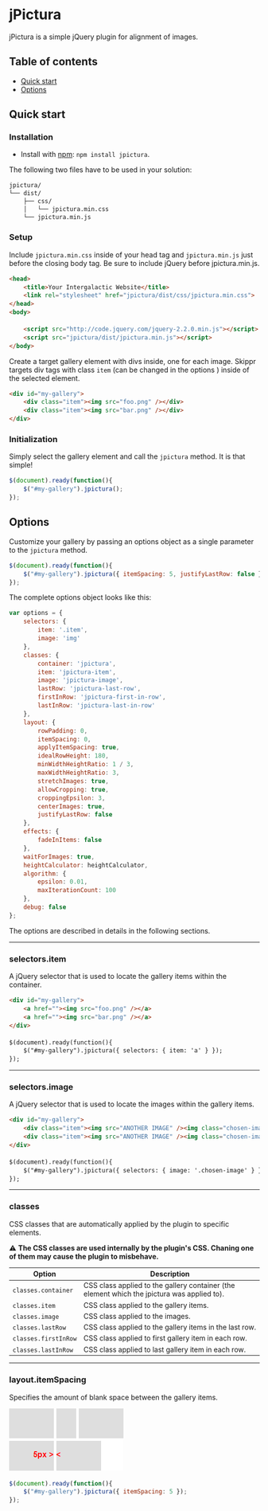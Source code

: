 ﻿# jPictura

jPictura is a simple jQuery plugin for alignment of images.

## Table of contents

* [Quick start](#quick-start)
* [Options](#options)

## Quick start

### Installation

* Install with [npm](https://www.npmjs.com): `npm install jpictura`.

The following two files have to be used in your solution:

```
jpictura/
└── dist/
    ├── css/
    │   └── jpictura.min.css
    └── jpictura.min.js
```

### Setup

Include ```jpictura.min.css``` inside of your head tag and ```jpictura.min.js``` just before the closing body tag. Be sure to include jQuery before jpictura.min.js.

```html
<head>
    <title>Your Intergalactic Website</title>        
    <link rel="stylesheet" href="jpictura/dist/css/jpictura.min.css">
</head>
<body>
        
    <script src="http://code.jquery.com/jquery-2.2.0.min.js"></script>
    <script src="jpictura/dist/jpictura.min.js"></script>
</body>
```

Create a target gallery element with divs inside, one for each image. Skippr targets div tags with class ```item``` (can be changed in the options [](#options)) inside of the selected element.

```html
<div id="my-gallery">
    <div class="item"><img src="foo.png" /></div>
    <div class="item"><img src="bar.png" /></div>
</div>
```

### Initialization

Simply select the gallery element and call the ```jpictura``` method. It is that simple!

```javascript
$(document).ready(function(){
    $("#my-gallery").jpictura();
});
```

## Options

Customize your gallery by passing an options object as a single parameter to the ```jpictura``` method.

```javascript
$(document).ready(function(){
    $("#my-gallery").jpictura({ itemSpacing: 5, justifyLastRow: false });
});
```

The complete options object looks like this:

```javascript
var options = {
    selectors: {
        item: '.item',
        image: 'img'
    },
    classes: {
        container: 'jpictura',
        item: 'jpictura-item',
        image: 'jpictura-image',
        lastRow: 'jpictura-last-row',
        firstInRow: 'jpictura-first-in-row',
        lastInRow: 'jpictura-last-in-row'
    },
    layout: {
        rowPadding: 0,
        itemSpacing: 0,
        applyItemSpacing: true,
        idealRowHeight: 180,
        minWidthHeightRatio: 1 / 3,
        maxWidthHeightRatio: 3,
        stretchImages: true,
        allowCropping: true,
        croppingEpsilon: 3,
        centerImages: true,
        justifyLastRow: false
    },
    effects: {
        fadeInItems: false
    },
    waitForImages: true,
    heightCalculator: heightCalculator,
    algorithm: {
        epsilon: 0.01,
        maxIterationCount: 100
    },
    debug: false
};
```

The options are described in details in the following sections.

***

### selectors.item

A jQuery selector that is used to locate the gallery items within the container.

```html
<div id="my-gallery">
    <a href=""><img src="foo.png" /></a>
    <a href=""><img src="bar.png" /></a>
</div>

$(document).ready(function(){
    $("#my-gallery").jpictura({ selectors: { item: 'a' } });
});
```

***

### selectors.image

A jQuery selector that is used to locate the images within the gallery items.

```html
<div id="my-gallery">
    <div class="item"><img src="ANOTHER IMAGE" /><img class="chosen-image" src="foo.png" /></div>
    <div class="item"><img src="ANOTHER IMAGE" /><img class="chosen-image" src="bar.png" /></div>
</div>

$(document).ready(function(){
    $("#my-gallery").jpictura({ selectors: { image: '.chosen-image' } });
});
```

***

### classes

CSS classes that are automatically applied by the plugin to specific elements.

:warning: **The CSS classes are used internally by the plugin's CSS. Chaning one of them may cause the plugin to misbehave.**

| Option | Description |
| --- | --- |
| `classes.container` | CSS class applied to the gallery container (the element which the jpictura was applied to). |
| `classes.item` | CSS class applied to the gallery items. |
| `classes.image` | CSS class applied to the images. |
| `classes.lastRow` | CSS class applied to the gallery items in the last row. |
| `classes.firstInRow` | CSS class applied to first gallery item in each row. |
| `classes.lastInRow` | CSS class applied to last gallery item in each row. |

***

### layout.itemSpacing

Specifies the amount of blank space between the gallery items.

![Test](/docs/gallery-3.png)

```javascript
$(document).ready(function(){
    $("#my-gallery").jpictura({ itemSpacing: 5 });
});
```